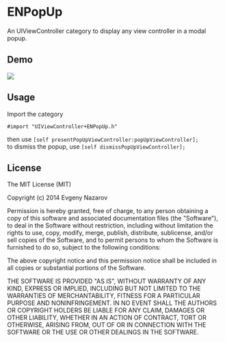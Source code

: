 # ENPopUp

An UIViewController category to display any view controller in a modal popup.

## Demo
![](http://i.imgur.com/009XmRb.gif)


## Usage
Import the category 
```objc
#import "UIViewController+ENPopUp.h" 
```
then use `[self presentPopUpViewController:popUpViewController];` <br />
to dismiss the popup, use `[self dismissPopUpViewController];` <br />

## License

The MIT License (MIT)

Copyright (c) 2014 Evgeny Nazarov

Permission is hereby granted, free of charge, to any person obtaining a copy of this software and associated documentation files (the "Software"), to deal in the Software without restriction, including without limitation the rights to use, copy, modify, merge, publish, distribute, sublicense, and/or sell copies of the Software, and to permit persons to whom the Software is furnished to do so, subject to the following conditions:

The above copyright notice and this permission notice shall be included in all copies or substantial portions of the Software.

THE SOFTWARE IS PROVIDED "AS IS", WITHOUT WARRANTY OF ANY KIND, EXPRESS OR IMPLIED, INCLUDING BUT NOT LIMITED TO THE WARRANTIES OF MERCHANTABILITY, FITNESS FOR A PARTICULAR PURPOSE AND NONINFRINGEMENT. IN NO EVENT SHALL THE AUTHORS OR COPYRIGHT HOLDERS BE LIABLE FOR ANY CLAIM, DAMAGES OR OTHER LIABILITY, WHETHER IN AN ACTION OF CONTRACT, TORT OR OTHERWISE, ARISING FROM, OUT OF OR IN CONNECTION WITH THE SOFTWARE OR THE USE OR OTHER DEALINGS IN THE SOFTWARE.
